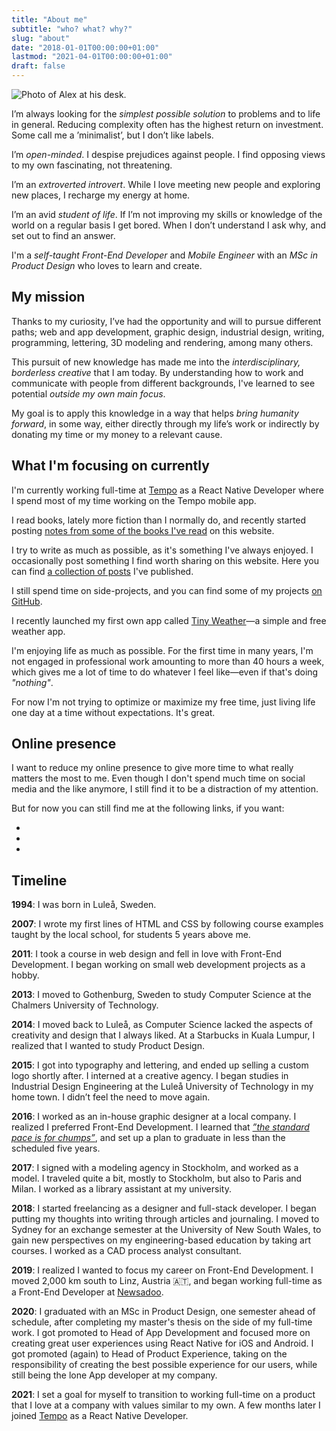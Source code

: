 ```yaml
---
title: "About me"
subtitle: "who? what? why?"
slug: "about"
date: "2018-01-01T00:00:00+01:00"
lastmod: "2021-04-01T00:00:00+01:00"
draft: false
---
```


<img class="about-me" src="/img/about-me.jpg" alt="Photo of Alex at his desk." />

I’m always looking for the _simplest possible solution_ to problems and to life in general. Reducing complexity often has the highest return on investment. Some call me a ’minimalist’, but I don’t like labels.

I’m _open-minded_. I despise prejudices against people. I find opposing views to my own fascinating, not threatening.

I’m an _extroverted introvert_. While I love meeting new people and exploring new places, I recharge my energy at home.

I’m an avid _student of life_. If I’m not improving my skills or knowledge of the world on a regular basis I get bored. When I don’t understand I ask why, and set out to find an answer.

I'm a _self-taught Front-End Developer_ and _Mobile Engineer_ with an _MSc in Product Design_ who loves to learn and create.

## My mission

Thanks to my curiosity, I’ve had the opportunity and will to pursue different paths; web and app development, graphic design, industrial design, writing, programming, lettering, 3D modeling and rendering, among many others.

This pursuit of new knowledge has made me into the _interdisciplinary, borderless creative_ that I am today. By understanding how to work and communicate with people from different backgrounds, I've learned to see potential _outside my own main focus_.

My goal is to apply this knowledge in a way that helps _bring humanity forward_, in some way, either directly through my life’s work or indirectly by donating my time or my money to a relevant cause.

## What I'm focusing on currently

I'm currently working full-time at [Tempo](https://yourtempo.co) as a React Native Developer where I spend most of my time working on the Tempo mobile app.

I read books, lately more fiction than I normally do, and recently started posting [notes from some of the books I've read](/books/) on this website.

I try to write as much as possible, as it's something I've always enjoyed. I occasionally post something I find worth sharing on this website. Here you can find [a collection of posts](/posts/) I've published.

I still spend time on side-projects, and you can find some of my projects [on GitHub](https://github.com/alexandersandberg).

I recently launched my first own app called [Tiny Weather](/tiny-weather)—a simple and free weather app.

I'm enjoying life as much as possible. For the first time in many years, I'm not engaged in professional work amounting to more than 40 hours a week, which gives me a lot of time to do whatever I feel like—even if that's doing _"nothing"_.

For now I'm not trying to optimize or maximize my free time, just living life one day at a time without expectations. It's great.

## Online presence

I want to reduce my online presence to give more time to what really matters the most to me. Even though I don't spend much time on social media and the like anymore, I still find it to be a distraction of my attention.

But for now you can still find me at the following links, if you want:

<ul class="reset social-links">
	<li>
		<a href="https://twitter.com/alexandberg" title="Twitter">
			<i class="fab fa-twitter"></i>
		</a>
	</li>
	<li>
		<a href="https://github.com/alexandersandberg" title="GitHub">
			<i class="fab fa-github"></i>
		</a>
	</li>
	<li>
		<a href="https://www.linkedin.com/in/sandbergalex/" title="LinkedIn">
			<i class="fab fa-linkedin-in"></i>
		</a>
	</li>
</ul>

## Timeline

**1994**: I was born in Luleå, Sweden.

**2007**: I wrote my first lines of HTML and CSS by following course examples taught by the local school, for students 5 years above me.

**2011**: I took a course in web design and fell in love with Front-End Development. I began working on small web development projects as a hobby.

**2013**: I moved to Gothenburg, Sweden to study Computer Science at the Chalmers University of Technology.

**2014**: I moved back to Luleå, as Computer Science lacked the aspects of creativity and design that I always liked. At a Starbucks in Kuala Lumpur, I realized that I wanted to study Product Design.

**2015**: I got into typography and lettering, and ended up selling a custom logo shortly after. I interned at a creative agency. I began studies in Industrial Design Engineering at the Luleå University of Technology in my home town. I didn’t feel the need to move again.

**2016**: I worked as an in-house graphic designer at a local company. I realized I preferred Front-End Development. I learned that [_”the standard pace is for chumps”_](https://sivers.org/kimo), and set up a plan to graduate in less than the scheduled five years.

**2017**: I signed with a modeling agency in Stockholm, and worked as a model. I traveled quite a bit, mostly to Stockholm, but also to Paris and Milan. I worked as a library assistant at my university.

**2018**: I started freelancing as a designer and full-stack developer. I began putting my thoughts into writing through articles and journaling. I moved to Sydney for an exchange semester at the University of New South Wales, to gain new perspectives on my engineering-based education by taking art courses. I worked as a CAD process analyst consultant.

**2019**: I realized I wanted to focus my career on Front-End Development. I moved 2,000 km south to Linz, Austria 🇦🇹, and began working full-time as a Front-End Developer at [Newsadoo](https://newsadoo.com).

**2020**: I graduated with an MSc in Product Design, one semester ahead of schedule, after completing my master's thesis on the side of my full-time work. I got promoted to Head of App Development and focused more on creating great user experiences using React Native for iOS and Android. I got promoted (again) to Head of Product Experience, taking on the responsibility of creating the best possible experience for our users, while still being the lone App developer at my company.

**2021**: I set a goal for myself to transition to working full-time on a product that I love at a company with values similar to my own. A few months later I joined [Tempo](https://yourtempo.co) as a React Native Developer.